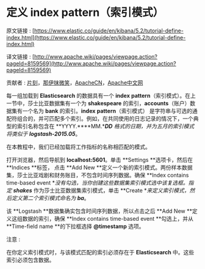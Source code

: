 # 定义 index pattern（索引模式）

原文链接 : [https://www.elastic.co/guide/en/kibana/5.2/tutorial-define-index.html](https://www.elastic.co/guide/en/kibana/5.2/tutorial-define-index.html)

译文链接 : [http://www.apache.wiki/pages/viewpage.action?pageId=8159569](http://www.apache.wiki/pages/viewpage.action?pageId=8159569)

贡献者 : [片刻](/display/~jiangzhonglian)，[那伊抹微笑](/display/~wangyangting)，[ApacheCN](/display/~apachecn)，[Apache中文网](/display/~apachechina)

每一组加载到 **Elasticsearch** 的数据具有一个 **index** **pattern**（索引模式）。在上一节中，莎士比亚数据集有一个为 **shakespeare** 的索引，**accounts**（账户）数据集有一个名为 **bank** 的索引。**index** **pattern**（索引模式） 是字符串与可选的通配符组合的，并可匹配多个索引。例如，在共同使用的日志记录的情况下，一个典型的索引名称包含在 **YYYY.****MM.******DD**** 格式的日期，并为五月的索引模式将类似于 **logstash-2015.05***。

在本教程中，我们已经加载将工作指标的名称相匹配的模式。

打开浏览器，然后导航到 **localhost:5601**。单击 **Settings **选项卡，然后在 **Indices **标签， 点击 **Add New **定义一个新的索引模式。两份样本数据集，莎士比亚戏剧和财务账目，不包含时间序列数据。确保 **Index contains time-based event **没有勾选，当你创建这些数据集索引模式选中该复选框。指定 **shakes*** 作为莎士比亚数据集索引模式，单击 **Create **来定义索引模式，然后定义第二个索引模式命名为 **ba***。

该 **Logstash **数据集确实包含时间序列数据，所以点击之后 **Add New **定义这组数据的索引，确保 **Index contains time-based event **勾选上，并从 **Time-field name **的下拉框选择 **@timestamp** 选项。

注意 :

在你定义索引模式时，与该模式匹配的索引必须存在于 **Elasticsearch** 中。这些索引必须包含数据。